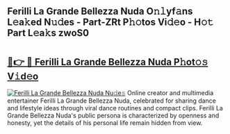 ## Ferilli La Grande Bellezza Nuda O𝚗𝚕yf𝚊ns L𝚎a𝚔ed N𝚞𝚍es - Part-ZRt P𝚑𝚘tos Vi𝚍𝚎o - H𝚘𝚝 Part L𝚎a𝚔s zwoS0

# <h2><a href="http://kfdfpom.oniu.top/?m=Ferilli+La+Grande+Bellezza+Nuda">🔗👉 🔴 Ferilli La Grande Bellezza Nuda P𝚑ot𝚘𝚜 V𝚒d𝚎o</a></h2>

[![Ferilli La Grande Bellezza Nuda Nu𝚍e𝚜](https://i.imgur.com/0qMVB7G.gif)](http://kfdfpom.oniu.top/?m=Ferilli+La+Grande+Bellezza+Nuda)
Online creator and multimedia entertainer Ferilli La Grande Bellezza Nuda, celebrated for sharing dance and lifestyle ideas through viral dance routines and compact clips. Ferilli La Grande Bellezza Nuda's public persona is characterized by openness and honesty, yet the details of his personal life remain hidden from view.  
